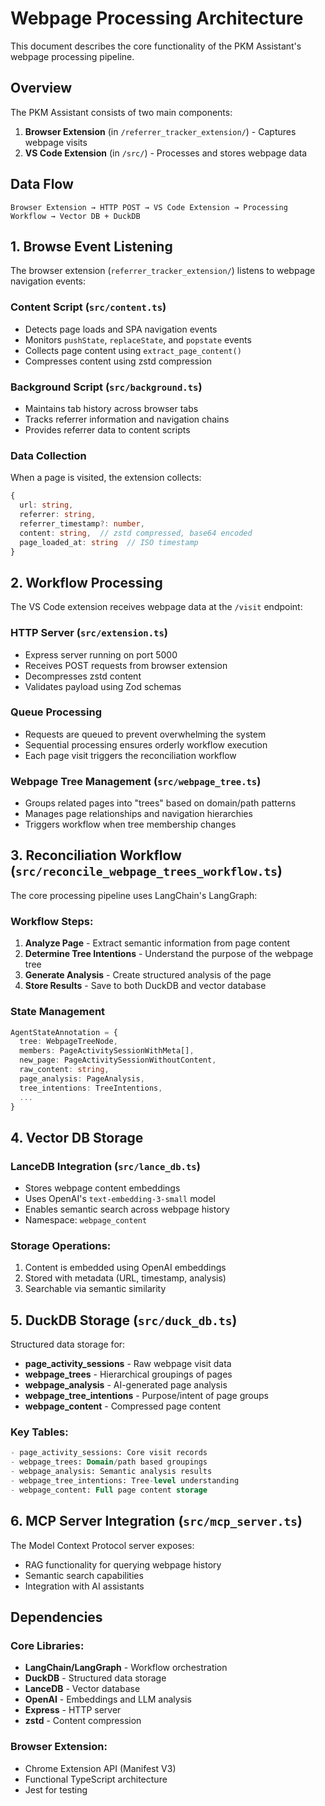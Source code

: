 # Webpage Processing Architecture

This document describes the core functionality of the PKM Assistant's webpage processing pipeline.

## Overview

The PKM Assistant consists of two main components:

1. **Browser Extension** (in `/referrer_tracker_extension/`) - Captures webpage visits
2. **VS Code Extension** (in `/src/`) - Processes and stores webpage data

## Data Flow

```
Browser Extension → HTTP POST → VS Code Extension → Processing Workflow → Vector DB + DuckDB
```

## 1. Browse Event Listening

The browser extension (`referrer_tracker_extension/`) listens to webpage navigation events:

### Content Script (`src/content.ts`)

- Detects page loads and SPA navigation events
- Monitors `pushState`, `replaceState`, and `popstate` events
- Collects page content using `extract_page_content()`
- Compresses content using zstd compression

### Background Script (`src/background.ts`)

- Maintains tab history across browser tabs
- Tracks referrer information and navigation chains
- Provides referrer data to content scripts

### Data Collection

When a page is visited, the extension collects:

```typescript
{
  url: string,
  referrer: string,
  referrer_timestamp?: number,
  content: string,  // zstd compressed, base64 encoded
  page_loaded_at: string  // ISO timestamp
}
```

## 2. Workflow Processing

The VS Code extension receives webpage data at the `/visit` endpoint:

### HTTP Server (`src/extension.ts`)

- Express server running on port 5000
- Receives POST requests from browser extension
- Decompresses zstd content
- Validates payload using Zod schemas

### Queue Processing

- Requests are queued to prevent overwhelming the system
- Sequential processing ensures orderly workflow execution
- Each page visit triggers the reconciliation workflow

### Webpage Tree Management (`src/webpage_tree.ts`)

- Groups related pages into "trees" based on domain/path patterns
- Manages page relationships and navigation hierarchies
- Triggers workflow when tree membership changes

## 3. Reconciliation Workflow (`src/reconcile_webpage_trees_workflow.ts`)

The core processing pipeline uses LangChain's LangGraph:

### Workflow Steps:

1. **Analyze Page** - Extract semantic information from page content
2. **Determine Tree Intentions** - Understand the purpose of the webpage tree
3. **Generate Analysis** - Create structured analysis of the page
4. **Store Results** - Save to both DuckDB and vector database

### State Management

```typescript
AgentStateAnnotation = {
  tree: WebpageTreeNode,
  members: PageActivitySessionWithMeta[],
  new_page: PageActivitySessionWithoutContent,
  raw_content: string,
  page_analysis: PageAnalysis,
  tree_intentions: TreeIntentions,
  ...
}
```

## 4. Vector DB Storage

### LanceDB Integration (`src/lance_db.ts`)

- Stores webpage content embeddings
- Uses OpenAI's `text-embedding-3-small` model
- Enables semantic search across webpage history
- Namespace: `webpage_content`

### Storage Operations:

1. Content is embedded using OpenAI embeddings
2. Stored with metadata (URL, timestamp, analysis)
3. Searchable via semantic similarity

## 5. DuckDB Storage (`src/duck_db.ts`)

Structured data storage for:

- **page_activity_sessions** - Raw webpage visit data
- **webpage_trees** - Hierarchical groupings of pages
- **webpage_analysis** - AI-generated page analysis
- **webpage_tree_intentions** - Purpose/intent of page groups
- **webpage_content** - Compressed page content

### Key Tables:

```sql
- page_activity_sessions: Core visit records
- webpage_trees: Domain/path based groupings
- webpage_analysis: Semantic analysis results
- webpage_tree_intentions: Tree-level understanding
- webpage_content: Full page content storage
```

## 6. MCP Server Integration (`src/mcp_server.ts`)

The Model Context Protocol server exposes:

- RAG functionality for querying webpage history
- Semantic search capabilities
- Integration with AI assistants

## Dependencies

### Core Libraries:

- **LangChain/LangGraph** - Workflow orchestration
- **DuckDB** - Structured data storage
- **LanceDB** - Vector database
- **OpenAI** - Embeddings and LLM analysis
- **Express** - HTTP server
- **zstd** - Content compression

### Browser Extension:

- Chrome Extension API (Manifest V3)
- Functional TypeScript architecture
- Jest for testing
